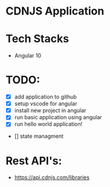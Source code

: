 # CDNJS Application

# Tech Stacks

* Angular 10

# TODO:

* [x] add application to github
* [x] setup vscode for angular
* [x] install new project in angular
* [x] run basic application using angular
* [x] run hello world application!
* [] state managment

# Rest API's:

* https://api.cdnjs.com/libraries

